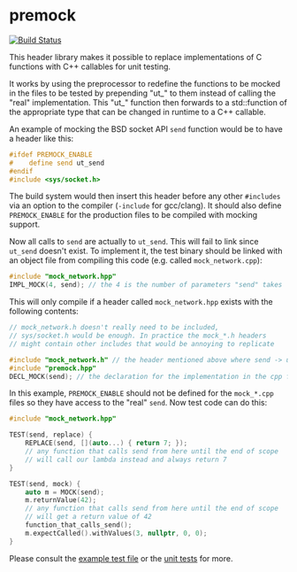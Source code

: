 premock
=======

[![Build Status](https://travis-ci.org/atilaneves/premock.png?branch=master)](https://travis-ci.org/atilaneves/premock)

This header library makes it possible to replace implementations of C
functions with C++ callables for unit testing.

It works by using the preprocessor to redefine the functions to be
mocked in the files to be tested by prepending "ut_" to them instead
of calling the "real" implementation. This "ut_" function then
forwards to a std::function of the appropriate type that can be
changed in runtime to a C++ callable.

An example of mocking the BSD socket API `send` function would be to
have a header like this:


```c
#ifdef PREMOCK_ENABLE
#    define send ut_send
#endif
#include <sys/socket.h>
```

The build system would then insert this header before any other
`#includes` via an option to the compiler (`-include` for gcc/clang).
It should also define `PREMOCK_ENABLE` for the production files to
be compiled with mocking support.

Now all calls to `send` are actually to `ut_send`. This will fail to
link since `ut_send` doesn't exist. To implement it, the test binary
should be linked with an object file from compiling this code
(e.g. called `mock_network.cpp`):

```c++
#include "mock_network.hpp"
IMPL_MOCK(4, send); // the 4 is the number of parameters "send" takes
```

This will only compile if a header called `mock_network.hpp` exists with the
following contents:

```c++
// mock_network.h doesn't really need to be included,
// sys/socket.h would be enough. In practice the mock_*.h headers
// might contain other includes that would be annoying to replicate

#include "mock_network.h" // the header mentioned above where send -> ut_send
#include "premock.hpp"
DECL_MOCK(send); // the declaration for the implementation in the cpp file
```

In this example, `PREMOCK_ENABLE` should not be defined for the
`mock_*.cpp` files so they have access to the "real" `send`.  Now
test code can do this:

```c++
#include "mock_network.hpp"

TEST(send, replace) {
    REPLACE(send, [](auto...) { return 7; });
    // any function that calls send from here until the end of scope
    // will call our lambda instead and always return 7
}

TEST(send, mock) {
    auto m = MOCK(send);
    m.returnValue(42);
    // any function that calls send from here until the end of scope
    // will get a return value of 42
    function_that_calls_send();
    m.expectCalled().withValues(3, nullptr, 0, 0);
}
```

Please consult the [example test file](example/test/test.cpp) or
the [unit tests](tests) for more.
